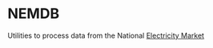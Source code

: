 # NEMDB

Utilities to process data from the National [Electricity Market](https://www.aemo.com.au/energy-systems/electricity/national-electricity-market-nem/data-nem/market-data-nemweb)


